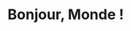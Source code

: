 <!DOCTYPE html>
<html lang="en">
<head>
    <meta charset="UTF-8">
    <meta name="viewport" content="width=device-width, initial-scale=1.0">
    <title>Mon Projet</title>
</head>
<body>
    <h1>Bonjour, Monde !</h1>
</body>
</html>
